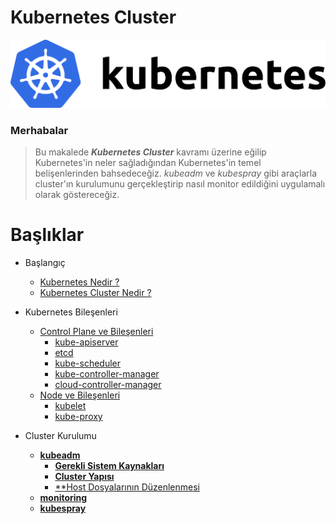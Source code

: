 # Kubernetes Cluster

![image](https://github.com/hae-shin/kubernetes-cluster/blob/main/kubernetes.png)

### Merhabalar

> Bu makalede ***Kubernetes Cluster*** kavramı üzerine eğilip Kubernetes'in neler sağladığından Kubernetes'in temel belişenlerinden bahsedeceğiz. *kubeadm* ve *kubespray* gibi araçlarla cluster'ın kurulumunu gerçekleştirip nasıl monitor edildiğini uygulamalı olarak göstereceğiz. 

# Başlıklar

<!-- docs/_sidebar.md -->

* Başlangıç
    * [Kubernetes Nedir ?](./dökümanlar/kubernetes-nedir.md)
    * [Kubernetes Cluster Nedir ?](./dökümanlar/kubernetes-cluster-nedir.md)

* Kubernetes Bileşenleri
    * [Control Plane ve Bileşenleri](./dökümanlar/control-plane.md)
        * [kube-apiserver](./dökümanlar/kube-apiserver.md)
        * [etcd](./dökümanlar/etcd.md)
        * [kube-scheduler](./dökümanlar/kube-scheduler.md)
        * [kube-controller-manager](./dökümanlar/kube-controller-manager.md)
        * [cloud-controller-manager](./dökümanlar/cloud-controller-manager.md)
    * [Node ve Bileşenleri](./dökümanlar/node.md)
        * [kubelet](./dökümanlar/kubelet.md)
        * [kube-proxy](./dökümanlar/kube-proxy.md)
* Cluster Kurulumu
    * [**kubeadm**](./kubeadm/kubeadm.md)
       * [**Gerekli Sistem Kaynakları**](./kubeadm/gereklisistemkaynakları.md)
       * [**Cluster Yapısı**](./kubeadm/clusteryapısı.md)
       * [**Host Dosyalarının Düzenlenmesi](./kubeadm/hostdosyalarınındüzenlenmesi.md)
    * [**monitoring**](./kubeadm/monitoring.md)
    * [**kubespray**](./kubespray/kubespray.md)
